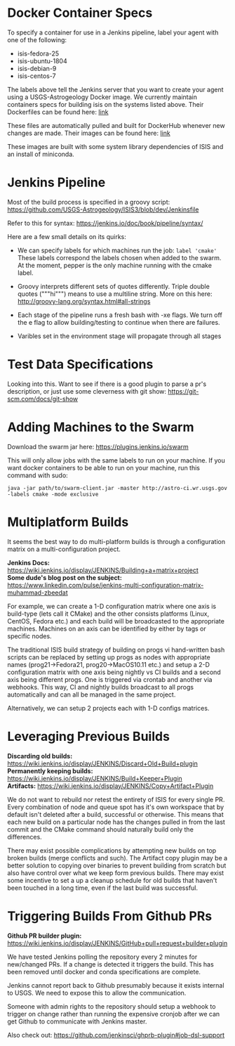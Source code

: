 # Docker Container Specs

To specify a container for use in a Jenkins pipeline, label your agent with one of the following: 

* isis-fedora-25
* isis-ubuntu-1804
* isis-debian-9
* isis-centos-7

The labels above tell the Jenkins server that you want to create your agent using a USGS-Astrogeology Docker image. We currently maintain containers specs for building isis on the systems listed above. Their Dockerfiles can be found here: [link](https://github.com/USGS-Astrogeology/docker_linux_isisdeps/tree/master/jenkins)

These files are automatically pulled and built for DockerHub whenever new changes are made. Their images can be found here: [link](https://hub.docker.com/r/usgsastro/docker_linux_isisdeps/)

These images are built with some system library dependencies of ISIS and an install of miniconda.

# Jenkins Pipeline

Most of the build process is specified in a groovy script: https://github.com/USGS-Astrogeology/ISIS3/blob/dev/Jenkinsfile

Refer to this for syntax: https://jenkins.io/doc/book/pipeline/syntax/

Here are a few small details on its quirks:

* We can specify labels for which machines run the job: `label 'cmake'` These labels correspond the labels chosen when added to the swarm. At the moment, pepper is the only machine running with the cmake label.

* Groovy interprets different sets of quotes differently. Triple double quotes ("""hi""") means to use a multiline string. More on this here: http://groovy-lang.org/syntax.html#all-strings

* Each stage of the pipeline runs a fresh bash with -xe flags. We turn off the e flag to allow building/testing to continue when there are failures.

* Varibles set in the environment stage will propagate through all stages

# Test Data Specifications

Looking into this. Want to see if there is a good plugin to parse a pr's description, or just use some cleverness with git show: https://git-scm.com/docs/git-show

# Adding Machines to the Swarm

Download the swarm jar here: https://plugins.jenkins.io/swarm

This will only allow jobs with the same labels to run on your machine. If you want docker containers to be able to run on your machine, run this command with sudo:

`java -jar path/to/swarm-client.jar -master http://astro-ci.wr.usgs.gov -labels cmake -mode exclusive`

# Multiplatform Builds

It seems the best way to do multi-platform builds is through a configuration matrix on a multi-configuration project.

**Jenkins Docs:** https://wiki.jenkins.io/display/JENKINS/Building+a+matrix+project \
**Some dude's blog post on the subject:** https://www.linkedin.com/pulse/jenkins-multi-configuration-matrix-muhammad-zbeedat

For example, we can create a 1-D configuration matrix where one axis is build-type (lets call it CMake) and the other consists platforms (Linux, CentOS, Fedora etc.) and each build will be broadcasted to the appropriate machines. Machines on an axis can be identified by either by tags or specific nodes. 

The traditional ISIS build strategy of building on progs vi hand-written bash scripts can be replaced by setting up progs as nodes with appropriate names (prog21->Fedora21, prog20->MacOS10.11 etc.) and setup a 2-D configuration matrix with one axis being nightly vs CI builds and a second axis being different progs. One is triggered via crontab and another via webhooks. This way, CI and nightly builds broadcast to all progs automatically and can all be managed in the same project. 

Alternatively, we can setup 2 projects each with 1-D configs matrices.
 
# Leveraging Previous Builds

**Discarding old builds:** https://wiki.jenkins.io/display/JENKINS/Discard+Old+Build+plugin \
**Permanently keeping builds:** https://wiki.jenkins.io/display/JENKINS/Build+Keeper+Plugin \
**Artifacts:** https://wiki.jenkins.io/display/JENKINS/Copy+Artifact+Plugin

We do not want to rebuild nor retest the entirety of ISIS for every single PR. Every combination of node and queue spot has it's own workspace that by default isn't deleted after a build, successful or otherwise. This means that each new build on a particular node has the changes pulled in from the last commit and the CMake command should naturally build only the differences. 

There may exist possible complications by attempting new builds on top broken builds (merge conflicts and such). The Artifact copy plugin may be a better solution to copying over binaries to prevent building from scratch but also have control over what we keep form previous builds. There may exist some incentive to set a up a cleanup schedule for old builds that haven't been touched in a long time, even if the last build was successful. 

# Triggering Builds From Github PRs

**Github PR builder plugin:** https://wiki.jenkins.io/display/JENKINS/GitHub+pull+request+builder+plugin

We have tested Jenkins polling the repository every 2 minutes for new/changed PRs. If a change is detected it triggers the build. This has been removed until docker and conda specifications are complete.

Jenkins cannot report back to Github presumably because it exists internal to USGS. We need to expose this to allow the communication.

Someone with admin rights to the repository should setup a webhook to trigger on change rather than running the expensive cronjob after we can get Github to communicate with Jenkins master. 

Also check out: https://github.com/jenkinsci/ghprb-plugin#job-dsl-support